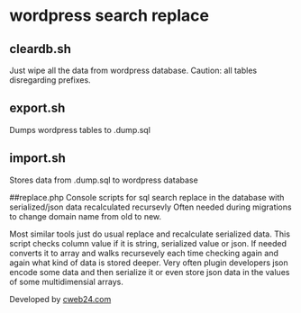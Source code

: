 # wordpress search replace

## cleardb.sh
Just wipe all the data from wordpress database. Caution: all tables disregarding prefixes.

## export.sh
Dumps wordpress tables to .dump.sql

## import.sh
Stores data from .dump.sql to wordpress database

##replace.php
Console scripts for sql search replace in the database with serialized/json data recalculated recursevly
Often needed during migrations to change domain name from old to new.

Most similar tools just do usual replace and recalculate serialized data.
This script checks column value if it is string, serialized value or json. If needed converts it to array and walks recursevely
each time checking again and again what kind of data is stored deeper. 
Very often plugin developers json encode some data and then serialize it or even store json data in the values of some multidimensial arrays.


Developed by <a href="http://cweb24.com">cweb24.com</a>

